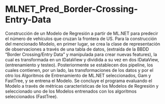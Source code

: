 # MLNET_Pred_Border-Crossing-Entry-Data
Construcción de un Modelo de Regresión a partir de ML.NET para predecir el número de vehículos que cruzan la frontera de US. 
Para la construcción del mencionado Modelo, en primer lugar, se crea la clase de representación de observaciones a través de una tabla de datos, (extraída de la BBDD “Border Crossing/Entry Data” y manipulada para crear nuevas features), la cual es transformada en un IDataView y dividida a su vez en dos IDataView, (entrenamiento y testeo). 
Posteriormente se establecen dos pipeline, los cuales contienen, por un lado, las transformaciones de los datos y por el otro los Algoritmos de Entrenamiento de ML.NET seleccionados, Gam y FastTree, y se entrena el Modelo. 
Se concluye el programa evaluando el Modelo a través de métricas características de los Modelos de Regresión y seleccionado uno de los Modelos entrenados con los algoritmos seleccionados (FastTree).

